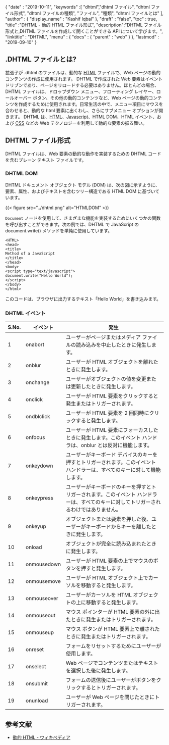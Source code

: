 {
  "date" : "2019-10-11",
  "keywords" :[ "dhtml","dhtml ファイル", "dhtml ファイル形式", "dhtml ファイルの種類", "ファイル", "種類", "dhtml ファイルとは" ],
  "author" : {
    "display_name" : "Kashif Iqbal"
},
  "draft" : "false",
  "toc" : true,
  "title" :"DHTML - 動的 HTML ファイル形式",
  "description":"DHTML ファイル形式と,DHTML ファイルを作成して開くことができる API について学びます。",
  "linktitle" : "DHTML",
  "menu" : {
    "docs" : {
      "parent" : "web"
}
},
  "lastmod" : "2019-09-10"
}

## .DHTML ファイルとは?

拡張子が .dhtml のファイルは、動的な [HTML](/web/html/) ファイルで、Web ページの動的コンテンツの作成に使用されます。 DHTML で作成された Web 要素はイベント ドリブンであり、ページをリロードする必要はありません。ほとんどの場合、DHTML ファイルは、ドロップダウン メニュー、フローティング レイヤー、ロールオーバー ボタン、その他の動的コンテンツなど、Web ページの動的コンテンツを作成するために使用されます。日常生活の中で、メニュー項目にマウスを合わせると、動的な html 要素に出くわし、さらにサブメニュー オプションが開きます。 DHTML は、[HTML](/web/html/)、[Javascript](/web/js/)、HTML DOM、HTML イベント、および [CSS](/web/css/) などの Web テクノロジーを利用して動的な要素の振る舞い。

## DHTML ファイル形式

DHTML ファイルは、Web 要素の動的な動作を実装するための DHTML コードを含むプレーン テキスト ファイルです。


### DHTML DOM

DHTML ドキュメント オブジェクト モデル (DOM) は、次の図に示すように、要素、属性、およびテキストを含むツリー構造である HTML DOM に基づいています。

{{< figure src="../dhtml.png" alt="HTMLDOM" >}}

`Document` ノードを使用して、さまざまな機能を実装するためにいくつかの関数を呼び出すことができます。次の例では、DHTML で JavaScript の document.write() メソッドを単純に使用しています。

```
<HTML>  
<head>  
<title>  
Method of a JavaScript  
</title>  
</head>  
<body>  
<script type="text/javascript">  
document.write("Hello World");  
</script>  
</body>  
</html>  
```

このコードは、ブラウザに出力するテキスト「Hello World」を書き込みます。

### DHTML イベント

|S.No.|イベント|発生|
---|---|---|
|1|onabort|ユーザーがページまたはメディア ファイルの読み込みを中止したときに発生します。|
|2|onblur|ユーザーが HTML オブジェクトを離れたときに発生します。|
|3|onchange|ユーザーがオブジェクトの値を変更または更新したときに発生します。|
|4|onclick|ユーザーが HTML 要素をクリックすると発生またはトリガーされます。|
|5|ondblclick|ユーザーが HTML 要素を 2 回同時にクリックすると発生します。|
|6|onfocus|ユーザーが HTML 要素にフォーカスしたときに発生します。このイベント ハンドラは、onblur とは反対に機能します。|
|7|onkeydown|ユーザーがキーボード デバイスのキーを押すとトリガーされます。このイベント ハンドラーは、すべてのキーに対して機能します。|
|8|onkeypress|ユーザーがキーボードのキーを押すとトリガーされます。このイベント ハンドラーは、すべてのキーに対してトリガーされるわけではありません。|
|9|onkeyup|オブジェクトまたは要素を押した後、ユーザーがキーボードからキーを離したときに発生します。|
|10|onload|オブジェクトが完全に読み込まれたときに発生します。|
|11|onmousedown|ユーザーが HTML 要素の上でマウスのボタンを押すと発生します。|
|12|onmousemove|ユーザーが HTML オブジェクト上でカーソルを移動すると発生します。|
|13|onmouseover|ユーザーがカーソルを HTML オブジェクトの上に移動すると発生します。|
|14|onmouseout|マウス ポインターが HTML 要素の外に出たときに発生またはトリガーされます。|
|15|onmouseup|マウス ボタンが HTML 要素上で離されたときに発生またはトリガーされます。|
|16|onreset|フォームをリセットするためにユーザーが使用します。|
|17|onselect|Web ページでコンテンツまたはテキストを選択した後に発生します。|
|18|onsubmit|フォームの送信後にユーザーがボタンをクリックするとトリガーされます。|
|19|onunload|ユーザーが Web ページを閉じたときにトリガーされます。|

## 参考文献

* [動的 HTML - ウィキペディア](https://en.wikipedia.org/wiki/Dynamic_HTML)

